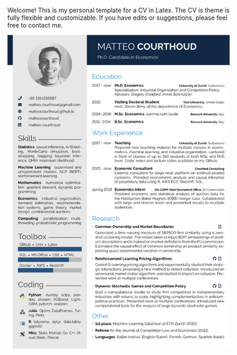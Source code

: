 Welcome! This is my personal template for a CV in Latex. The CV is theme is fully flexible and customizable. If you have edits or suggestions, please feel free to contact me.

![preview](preview.png)
